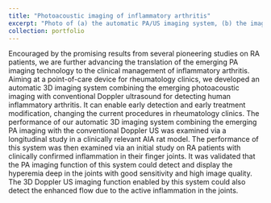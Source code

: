```yaml
---
title: "Photoacoustic imaging of inflammatory arthritis"
excerpt: "Photo of (a) the automatic PA/US imaging system, (b) the imaging probe holder, robot arm, water tank and patient hand rest, and (c) the probe holder with US probe inside and fiber bundle on both sides. <br/><img src='/images/systemresize.png'>"
collection: portfolio
---
```


Encouraged by the promising results from several pioneering studies on RA patients, we are further advancing the translation of the emerging PA imaging technology to the clinical management of inflammatory arthritis. Aiming at a point-of-care device for rheumatology clinics, we developed an automatic 3D imaging system combining the emerging photoacoustic imaging with conventional Doppler ultrasound for detecting human inflammatory arthritis. It can enable early detection and early treatment modification, changing the current procedures in rheumatology clinics. The performance of our automatic 3D imaging system combining the emerging PA imaging with the conventional Doppler US was examined via a longitudinal study in a clinically relevant AIA rat model. The performance of this system was then examined via an initial study on RA patients with clinically confirmed inflammation in their finger joints. It was validated that the PA imaging function of this system could detect and display the hyperemia deep in the joints with good sensitivity and high image quality. The 3D Doppler US imaging function enabled by this system could also detect the enhanced flow due to the active inflammation in the joints.
